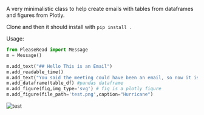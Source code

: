 A very minimalistic class to help create emails with tables from dataframes and figures from Plotly. 

Clone and then it should install with `pip install .`

Usage:

```python
from PleaseRead import Message
m = Message()

m.add_text("## Hello This is an Email")
m.add_readable_time()
m.add_text("You said the meeting could have been an email, so now it is.")
m.add_dataframe(table_df) #pandas dataframe
m.add_figure(fig,img_type='svg') # fig is a plotly figure
m.add_figure(file_path='test.png',caption="Hurricane")
```
![test](https://github.com/astrowonk/PleaseRead/assets/13702392/6a694360-7666-407f-be0c-9fe4b9a7c59c)
